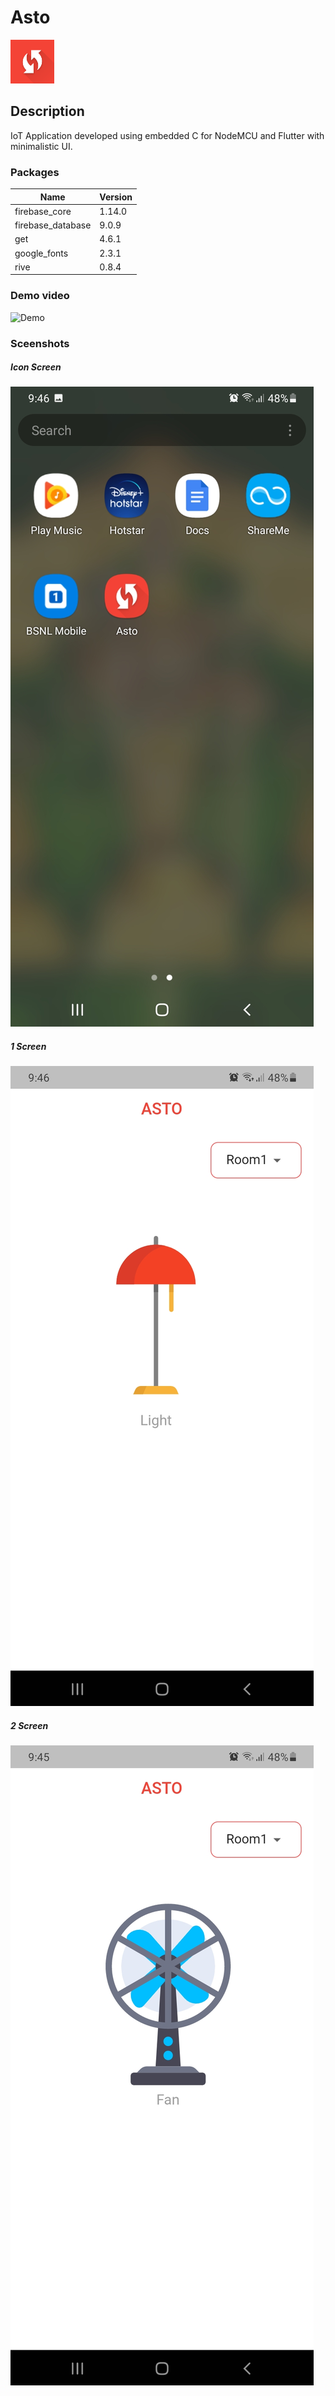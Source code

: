 # Asto

<img src="screenshots/icon.png" width=70 />

## Description
IoT Application developed using embedded C for NodeMCU and Flutter with minimalistic UI.

### Packages
| **Name**          | **Version** |
|-------------------|-------------|
| firebase_core     | 1.14.0      |
| firebase_database | 9.0.9       |
| get               | 4.6.1       |
| google_fonts      | 2.3.1       |
| rive              | 0.8.4       |

### Demo video
![Demo](/screenshots/gifImage.gif)

### Sceenshots

##### Icon Screen
![1](/screenshots/1.jpg)
##### 1 Screen
![2](/screenshots/2.jpg)
##### 2 Screen
![3](/screenshots/3.jpg)

